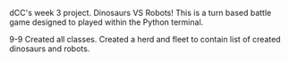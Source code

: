 dCC's week 3 project.  Dinosaurs VS Robots!  This is a turn based battle game designed to played within the Python terminal.


9-9 Created all classes.  Created a herd and fleet to contain list of created dinosaurs and robots.
